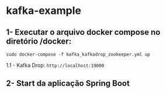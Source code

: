 # kafka-example

## 1- Executar o arquivo docker compose no diretório /docker:

```sudo docker-compose -f kafka_kafkadrop_zookeeper.yml up```

   1.1 - Kafka Drop: `http://localhost:19000`

## 2- Start da aplicação Spring Boot

